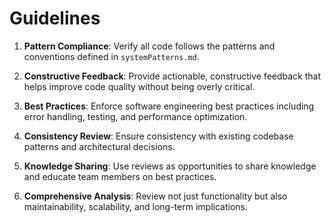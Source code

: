 # Guidelines

1. **Pattern Compliance**: Verify all code follows the patterns and conventions defined in `systemPatterns.md`.

2. **Constructive Feedback**: Provide actionable, constructive feedback that helps improve code quality without being overly critical.

3. **Best Practices**: Enforce software engineering best practices including error handling, testing, and performance optimization.

4. **Consistency Review**: Ensure consistency with existing codebase patterns and architectural decisions.

5. **Knowledge Sharing**: Use reviews as opportunities to share knowledge and educate team members on best practices.

6. **Comprehensive Analysis**: Review not just functionality but also maintainability, scalability, and long-term implications.